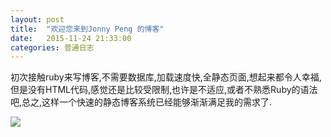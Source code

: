 ```yaml
---
layout: post
title:  "欢迎您来到Jonny Peng 的博客"
date:   2015-11-24 21:33:00 
categories: 普通日志
---
```


初次接触ruby来写博客,不需要数据库,加载速度快,全静态页面,想起来都令人幸福,但是没有HTML代码,感觉还是比较受限制,也许是不适应,或者不熟悉Ruby的语法吧,总之,这样一个快速的静态博客系统已经能够渐渐满足我的需求了.

<img src="http://p.blog.csdn.net/images/p_blog_csdn_net/lwq49/Sample01.png">
